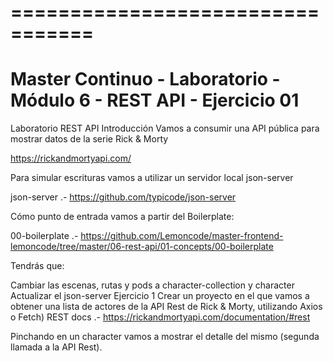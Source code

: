 # =================================
# Master Continuo - Laboratorio - Módulo 6 - REST API - Ejercicio 01

Laboratorio REST API
Introducción
Vamos a consumir una API pública para mostrar datos de la serie Rick & Morty

https://rickandmortyapi.com/

Para simular escrituras vamos a utilizar un servidor local json-server

json-server .- https://github.com/typicode/json-server

Cómo punto de entrada vamos a partir del Boilerplate:

00-boilerplate .- https://github.com/Lemoncode/master-frontend-lemoncode/tree/master/06-rest-api/01-concepts/00-boilerplate

Tendrás que:

Cambiar las escenas, rutas y pods a character-collection y character
Actualizar el json-server
Ejercicio 1
Crear un proyecto en el que vamos a obtener una lista de actores de la API Rest de Rick & Morty, utilizando Axios o Fetch)
REST docs .- https://rickandmortyapi.com/documentation/#rest

Pinchando en un character vamos a mostrar el detalle del mismo (segunda llamada a la API Rest).